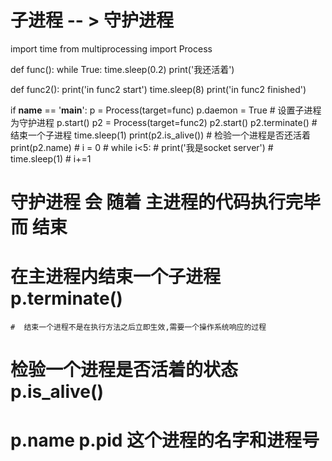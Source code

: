 # 子进程 -- > 守护进程
import time
from multiprocessing import Process

def func():
    while True:
        time.sleep(0.2)
        print('我还活着')

def func2():
    print('in func2 start')
    time.sleep(8)
    print('in func2 finished')

if __name__ == '__main__':
    p = Process(target=func)
    p.daemon = True   # 设置子进程为守护进程
    p.start()
    p2 = Process(target=func2)
    p2.start()
    p2.terminate()     # 结束一个子进程
    time.sleep(1)
    print(p2.is_alive())  # 检验一个进程是否还活着
    print(p2.name)
    # i = 0
    # while i<5:
    #     print('我是socket server')
    #     time.sleep(1)
    #     i+=1

# 守护进程 会 随着 主进程的代码执行完毕 而 结束
# 在主进程内结束一个子进程 p.terminate()
    #  结束一个进程不是在执行方法之后立即生效,需要一个操作系统响应的过程
# 检验一个进程是否活着的状态 p.is_alive()
# p.name p.pid 这个进程的名字和进程号